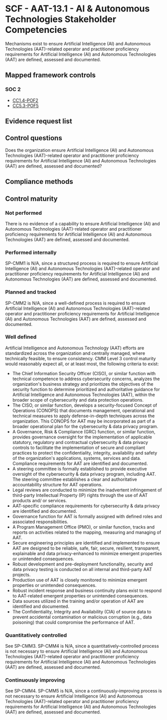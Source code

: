 # SCF - AAT-13.1 - AI & Autonomous Technologies Stakeholder Competencies
Mechanisms exist to ensure Artificial Intelligence (AI) and Autonomous Technologies (AAT)-related operator and practitioner proficiency requirements for Artificial Intelligence (AI) and Autonomous Technologies (AAT) are defined, assessed and documented.
## Mapped framework controls
### SOC 2
- [CC1.4-POF2](../soc2/cc14-pof2.md)
- [CC5.3-POF5](../soc2/cc53-pof5.md)

## Evidence request list


## Control questions
Does the organization ensure Artificial Intelligence (AI) and Autonomous Technologies (AAT)-related operator and practitioner proficiency requirements for Artificial Intelligence (AI) and Autonomous Technologies (AAT) are defined, assessed and documented?

## Compliance methods


## Control maturity
### Not performed
There is no evidence of a capability to ensure Artificial Intelligence (AI) and Autonomous Technologies (AAT)-related operator and practitioner proficiency requirements for Artificial Intelligence (AI) and Autonomous Technologies (AAT) are defined, assessed and documented.

### Performed internally
SP-CMM1 is N/A, since a structured process is required to ensure Artificial Intelligence (AI) and Autonomous Technologies (AAT)-related operator and practitioner proficiency requirements for Artificial Intelligence (AI) and Autonomous Technologies (AAT) are defined, assessed and documented.

### Planned and tracked
SP-CMM2 is N/A, since a well-defined process is required to ensure Artificial Intelligence (AI) and Autonomous Technologies (AAT)-related operator and practitioner proficiency requirements for Artificial Intelligence (AI) and Autonomous Technologies (AAT) are defined, assessed and documented.

### Well defined
Artificial Intelligence and Autonomous Technology (AAT) efforts are standardized across the organization and centrally managed, where technically feasible, to ensure consistency. CMM Level 3 control maturity would reasonably expect all, or at least most, the following criteria to exist:
- The Chief Information Security Officer (CISO), or similar function with technical competence to address cybersecurity concerns, analyzes the organization's business strategy and prioritizes the objectives of the security function to determine prioritized and authoritative guidance for Artificial Intelligence and Autonomous Technologies (AAT), within the broader scope of cybersecurity and data protection operations.
- The CISO, or similar function, develops a security-focused Concept of Operations (CONOPS) that documents management, operational and technical measures to apply defense-in-depth techniques across the organization. This CONOPS for AAT may be incorporated as part of a broader operational plan for the cybersecurity & data privacy program.
- A Governance, Risk & Compliance (GRC) function, or similar function, provides governance oversight for the implementation of applicable statutory, regulatory and contractual cybersecurity & data privacy controls to facilitate the implementation of secure and compliant practices to protect the confidentiality, integrity, availability and safety of the organization's applications, systems, services and data. Compliance requirements for AAT are identified and documented.
- A steering committee is formally established to provide executive oversight of the cybersecurity & data privacy program, including AAT. The steering committee establishes a clear and authoritative accountability structure for AAT operations.
- Legal reviews are conducted to minimize the inadvertent infringement of third-party Intellectual Property (IP) rights through the use of AAT products and/ or services.
- AAT-specific compliance requirements for cybersecurity & data privacy are identified and documented.
- Governance function for AAT is formally assigned with defined roles and associated responsibilities.
- A Program Management Office (PMO), or similar function, tracks and reports on activities related to the mapping, measuring and managing of AAT.
- Secure engineering principles are identified and implemented to ensure AAT are designed to be reliable, safe, fair, secure, resilient, transparent, explainable and data privacy-enhanced to minimize emergent properties or unintended consequences.
- Robust development and pre-deployment functionality, security and data privacy testing is conducted on all internal and third-party AAT projects.
- Production use of AAT is closely monitored to minimize emergent properties or unintended consequences.
- Robust incident response and business continuity plans exist to respond to AAT-related emergent properties or unintended consequences.
- Data sources utilized in the training and/or operation of AAT are identified and documented.
- The Confidentiality, Integrity and Availability (CIA) of source data to prevent accidental contamination or malicious corruption (e.g., data poisoning) that could compromise the performance of AAT.


### Quantitatively controlled
See SP-CMM3. SP-CMM4 is N/A, since a quantitatively-controlled process is not necessary to ensure Artificial Intelligence (AI) and Autonomous Technologies (AAT)-related operator and practitioner proficiency requirements for Artificial Intelligence (AI) and Autonomous Technologies (AAT) are defined, assessed and documented.

### Continuously improving
See SP-CMM4. SP-CMM5 is N/A, since a continuously-improving process is not necessary to ensure Artificial Intelligence (AI) and Autonomous Technologies (AAT)-related operator and practitioner proficiency requirements for Artificial Intelligence (AI) and Autonomous Technologies (AAT) are defined, assessed and documented.
